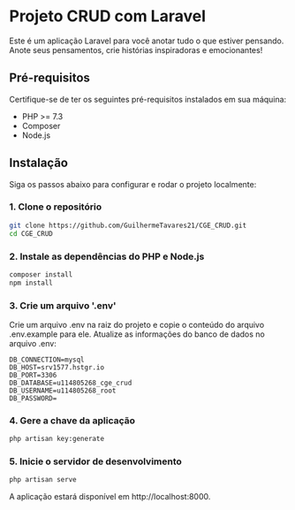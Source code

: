 # Projeto CRUD com Laravel 

Este é um aplicação Laravel para você anotar tudo o que estiver pensando. Anote seus pensamentos, crie histórias inspiradoras e emocionantes!

## Pré-requisitos

Certifique-se de ter os seguintes pré-requisitos instalados em sua máquina:

- PHP >= 7.3
- Composer
- Node.js

## Instalação

Siga os passos abaixo para configurar e rodar o projeto localmente:

### 1. Clone o repositório

```bash
git clone https://github.com/GuilhermeTavares21/CGE_CRUD.git
cd CGE_CRUD
```

### 2. Instale as dependências do PHP e Node.js

```bash
composer install
npm install
```

### 3. Crie um arquivo '.env'
Crie um arquivo .env na raiz do projeto e copie o conteúdo do arquivo .env.example para ele. Atualize as informações do banco de dados no arquivo .env:

```env
DB_CONNECTION=mysql
DB_HOST=srv1577.hstgr.io
DB_PORT=3306
DB_DATABASE=u114805268_cge_crud
DB_USERNAME=u114805268_root
DB_PASSWORD=
```

### 4. Gere a chave da aplicação

```bash
php artisan key:generate
```

### 5. Inicie o servidor de desenvolvimento

```bash
php artisan serve
```

A aplicação estará disponível em http://localhost:8000.
